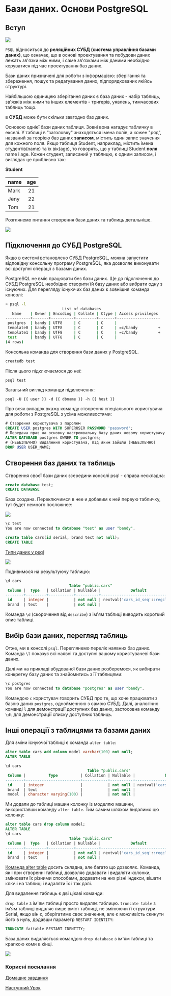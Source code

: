 # Бази даних. Основи PostgreSQL

## Вступ

![](images/talk.jpg)


`PSQL` відноситься до **реляційних СУБД (система управління базами даних)**, що означає, що в основі проектування та побудови даних лежать зв'язки між ними, і саме зв'язками між даними необхідно керуватися під час проектування баз даних.

Бази даних призначені для роботи з інформацією: зберігання та збереження, пошук та редагування даних, підпорядкованих якійсь структурі.

Найбільшою одиницею зберігання даних є база даних - набір таблиць, зв'язків між ними та інших елементів - тригерів, уявлень, тимчасових таблиць тощо.

в **СУБД** може бути скільки завгодно баз даних.

Основою однієї бази даних таблиця. Зовні вона нагадує табличку в екселі. У таблиці в "заголовку" знаходяться імена полів, а кожен "ряд", названий за теорією баз даних **записом**, містить один запис значення для кожного поля. Якщо таблиця Student, наприклад, містить імена студентів(name) та їх вік(age), то говорять, що у таблиці Student **поля** name і age. Кожен студент, записаний у таблицю, є одним записом, і виглядає це приблизно так:

**Student**

|name |age|
|:----|:-:|
|Mark |21 |
|Jeny |22 |
|Tom  |21 |

Розглянемо питання створення бази даних та таблиць детальніше.

![](images/download.jpeg)

## Підключення до СУБД PostgreSQL

Якщо в системі встановлено СУБД PostgreSQL, можна запустити відповідну консольну програму PostgreSQL, яка дозволяє виконувати всі доступні операції з базами даних.

PostgreSQL не вміє працювати без бази даних. Ще до підключення до СУБД PostgreSQL необхідно створити їй базу даних або вибрати одну з існуючих. Для перегляду існуючих баз даних є зовнішня команда консолі:

```bash
➜ psql -l
                         List of databases
   Name    | Owner | Encoding | Collate | Ctype | Access privileges
-----------+-------+----------+---------+-------+-------------------
 postgres  | bandy | UTF8     | C       | C     |
 template0 | bandy | UTF8     | C       | C     | =c/bandy         +
 template1 | bandy | UTF8     | C       | C     | =c/bandy         +
 test      | bandy | UTF8     | C       | C     |
(4 rows)

```

Консольна команда для створення бази даних у PostgreSQL.

```bash
createdb test
```
Після цього підключаємося до неї:

```bash
psql test
```
Загальний вигляд команди підключення:

```
psql -U {{ user }} -d {{ dbname }} -h {{ host }}
```

Про всяк випадок вкажу команду створення спеціального користувача для роботи з PostgreSQL з усіма можливостями:

```sql
# Створення користувача з паролем
CREATE USER postgres WITH SUPERUSER PASSWORD 'password';
# Передача прав на основну настроювальну базу даних новому користувачу
ALTER DATABASE postgres OWNER TO postgres;
# (НЕБЕЗПЕЧНО) Видалення користувача, під яким зайшли (НЕБЕЗПЕЧНО)
DROP USER USER_NAME;
```

## Створення баз даних та таблиць
  
Створення своєї бази даних зсередини консолі psql - справа нескладна:
  
```sql
create database test;
CREATE DATABASE
```
База создана. Переключимся в нее и добавим к ней первую табличку, тут будет немного посложнее:

![](images/tables.jpg)

```sql
\c test
You are now connected to database "test" as user "bandy".

create table cars(id serial, brand text not null);
CREATE TABLE
```

[Типи даних у psql](https://www.tutorialspoint.com/postgresql/postgresql_data_types.htm)

![](images/types.jpg)

Подивимося на результуючу таблицю:

```sql
\d cars
                            Table "public.cars"
 Column |  Type   | Collation | Nullable |             Default
--------+---------+-----------+----------+----------------------------------
 id     | integer |           | not null | nextval('cars_id_seq'::regclass)
 brand  | text    |           | not null |
```

Команда `\d` (скорочення від `describe`) з ім'ям таблиці виводить короткий опис таблиці.


## Вибір бази даних, перегляд таблиць

Отже, ми в консолі `psql`. Переглянемо перелік наявних баз даних.
Команда `\l` показує всі наявні та доступні вашому користувачеві бази даних.

Далі ми на прикладі вбудованої бази даних розберемося, як вибирати конкретну базу даних та знайомитись з її таблицями:

```sql
\c postgres
You are now connected to database "postgres" as user "bandy".
```

Командою `c` користувач говорить СУБД про те, що хоче працювати з базою даних `postgres`, однойменною з самою СУБД. Далі, аналогічно команді `l` для демонстрації доступних баз даних, застосовна команду `\dt` для демонстрації списку доступних таблиць.


## Інші операції з таблицями та базами даних

Для зміни існуючої таблиці є команда `alter table`:

```sql
alter table cars add column model varchar(100) not null;
ALTER TABLE

\d cars
                                    Table "public.cars"
 Column |          Type          | Collation | Nullable |             Default
--------+------------------------+-----------+----------+----------------------------------
 id     | integer                |           | not null | nextval('cars_id_seq'::regclass)
 brand  | text                   |           | not null |
 model  | character varying(100) |           | not null |
```

Ми додали до таблиці машин колонку із моделлю машини, використавши команду `alter table`. Тим самим шляхом видалимо цю колонку:

```sql
alter table cars drop column model;
ALTER TABLE
\d cars
                            Table "public.cars"
 Column |  Type   | Collation | Nullable |             Default
--------+---------+-----------+----------+----------------------------------
 id     | integer |           | not null | nextval('cars_id_seq'::regclass)
 brand  | text    |           | not null |
```

[Команда alter table](http://www.postgresqltutorial.com/postgresql-alter-table/) досить складна, але багато що дозволяє. Команда, як і при створенні таблиці, дозволяє додавати і видаляти колонки, змінювати їх різними способами, додавати на них різні індекси, вішати ключі на таблиці і видаляти їх і так далі.

Для видалення таблиць є дві цікаві команди:

`drop table` з ім'ям таблиці просто видаляє таблицю.
`truncate table` з ім'ям таблиці видаляє лише вміст таблиці, не змінюючи її структури. Serial, якщо він є, зберігатиме своє значення, але є можливість скинути його в нуль, додавши параметр `RESTART IDENTITY`:

```sql
TRUNCATE fattable RESTART IDENTITY;
```

База даних видаляється командою `drop database` з ім'ям таблиці та крапкою коми в кінці. 

![](images/rules.png)


### Корисні посилання

[Домашнє завдання](hw01.md)

[Наступний Урок](psql2.md)
